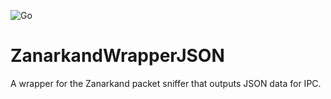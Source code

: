 ![Go](https://github.com/karashiiro/zanarkandwrapperjson/workflows/Go/badge.svg)
# ZanarkandWrapperJSON
 A wrapper for the Zanarkand packet sniffer that outputs JSON data for IPC.
